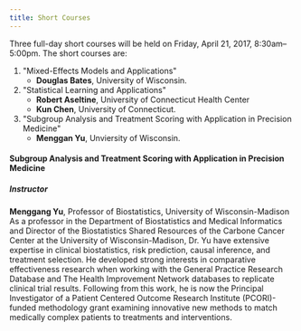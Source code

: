 ```yaml
---
title: Short Courses
---
```


Three full-day short courses will be held on Friday, April 21, 2017,
8:30am&ndash;5:00pm. The short courses are:

1. "Mixed-Effects Models and Applications"
    * **Douglas Bates**, University of Wisconsin.
2. "Statistical Learning and Applications"
    * **Robert Aseltine**, University of Connecticut Health Center
    * **Kun Chen**, University of Connecticut.
3. "Subgroup Analysis and Treatment Scoring with Application in
   Precision Medicine"
    * **Menggan Yu**, Unviersity of Wisconsin.
    
#### Subgroup Analysis and Treatment Scoring with Application in Precision Medicine

##### Instructor

**Menggang Yu**, Professor of Biostatistics, University of
Wisconsin-Madison  
As a professor in the Department of Biostatistics and Medical
Informatics and Director of the Biostatistics Shared Resources of the
Carbone Cancer Center at the University of Wisconsin-Madison, Dr. Yu
have extensive expertise in clinical biostatistics, risk prediction,
causal inference, and treatment selection. He developed strong
interests in comparative effectiveness research when working with the
General Practice Research Database and The Health Improvement Network
databases to replicate clinical trial results. Following from this
work, he is now the Principal Investigator of a Patient Centered
Outcome Research Institute (PCORI)-funded methodology grant examining
innovative new methods to match medically complex patients to
treatments and interventions.


